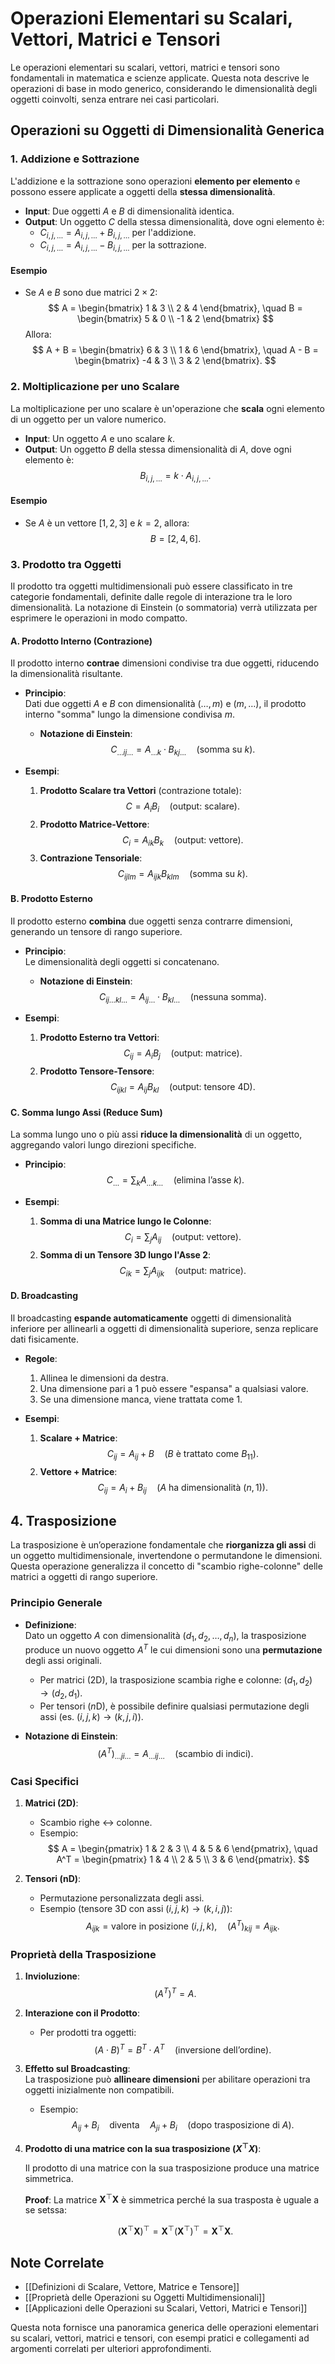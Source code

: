 # Operazioni Elementari su Scalari, Vettori, Matrici e Tensori

Le operazioni elementari su scalari, vettori, matrici e tensori sono fondamentali in matematica e scienze applicate. Questa nota descrive le operazioni di base in modo generico, considerando le dimensionalità degli oggetti coinvolti, senza entrare nei casi particolari.

## Operazioni su Oggetti di Dimensionalità Generica

### 1. **Addizione e Sottrazione**
L'addizione e la sottrazione sono operazioni **elemento per elemento** e possono essere applicate a oggetti della **stessa dimensionalità**.

- **Input**: Due oggetti $A$ e $B$ di dimensionalità identica.
- **Output**: Un oggetto $C$ della stessa dimensionalità, dove ogni elemento è:
  - $C_{i,j,\dots} = A_{i,j,\dots} + B_{i,j,\dots}$ per l'addizione.
  - $C_{i,j,\dots} = A_{i,j,\dots} - B_{i,j,\dots}$ per la sottrazione.

#### Esempio
- Se $A$ e $B$ sono due matrici $2 \times 2$:
  $$
  A = \begin{bmatrix} 1 & 3 \\ 2 & 4 \end{bmatrix}, \quad B = \begin{bmatrix} 5 & 0 \\ -1 & 2 \end{bmatrix}
  $$
  Allora:
  $$
  A + B = \begin{bmatrix} 6 & 3 \\ 1 & 6 \end{bmatrix}, \quad A - B = \begin{bmatrix} -4 & 3 \\ 3 & 2 \end{bmatrix}.
  $$

### 2. **Moltiplicazione per uno Scalare**
La moltiplicazione per uno scalare è un'operazione che **scala** ogni elemento di un oggetto per un valore numerico.

- **Input**: Un oggetto $A$ e uno scalare $k$.
- **Output**: Un oggetto $B$ della stessa dimensionalità di $A$, dove ogni elemento è:
  $$
  B_{i,j,\dots} = k \cdot A_{i,j,\dots}.
  $$

#### Esempio
- Se $A$ è un vettore $[1, 2, 3]$ e $k = 2$, allora:
  $$
  B = [2, 4, 6].
  $$

### 3. **Prodotto tra Oggetti**  
Il prodotto tra oggetti multidimensionali può essere classificato in tre categorie fondamentali, definite dalle regole di interazione tra le loro dimensionalità. La notazione di Einstein (o sommatoria) verrà utilizzata per esprimere le operazioni in modo compatto.

#### **A. Prodotto Interno (Contrazione)**  
Il prodotto interno **contrae** dimensioni condivise tra due oggetti, riducendo la dimensionalità risultante.  

- **Principio**:  
  Dati due oggetti $A$ e $B$ con dimensionalità $(\dots, m)$ e $(m, \dots)$, il prodotto interno "somma" lungo la dimensione condivisa $m$.  
  - **Notazione di Einstein**:  
    $$ C_{\dots i j \dots} = A_{\dots k} \cdot B_{k j \dots} \quad (\text{somma su } k). $$  

- **Esempi**:  
  1. **Prodotto Scalare tra Vettori** (contrazione totale):  
     $$ C = A_i B_i \quad (\text{output: scalare}). $$  
  2. **Prodotto Matrice-Vettore**:  
     $$ C_i = A_{ik} B_k \quad (\text{output: vettore}). $$  
  3. **Contrazione Tensoriale**:  
     $$ C_{ijlm} = A_{ijk} B_{klm} \quad (\text{somma su } k). $$  

#### **B. Prodotto Esterno**  
Il prodotto esterno **combina** due oggetti senza contrarre dimensioni, generando un tensore di rango superiore.  

- **Principio**:  
  Le dimensionalità degli oggetti si concatenano.  
  - **Notazione di Einstein**:  
    $$ C_{i j \dots kl \dots} = A_{i j \dots} \cdot B_{k l \dots} \quad (\text{nessuna somma}). $$  

- **Esempi**:  
  1. **Prodotto Esterno tra Vettori**:  
     $$ C_{ij} = A_i B_j \quad (\text{output: matrice}). $$  
  2. **Prodotto Tensore-Tensore**:  
     $$ C_{ijkl} = A_{ij} B_{kl} \quad (\text{output: tensore 4D}). $$  

#### **C. Somma lungo Assi (Reduce Sum)**  
La somma lungo uno o più assi **riduce la dimensionalità** di un oggetto, aggregando valori lungo direzioni specifiche.  

- **Principio**:  
  $$ C_{\dots} = \sum_{k} A_{\dots k \dots} \quad (\text{elimina l'asse } k). $$  

- **Esempi**:  
  1. **Somma di una Matrice lungo le Colonne**:  
     $$ C_i = \sum_{j} A_{ij} \quad (\text{output: vettore}). $$  
  2. **Somma di un Tensore 3D lungo l'Asse 2**:  
     $$ C_{ik} = \sum_{j} A_{ijk} \quad (\text{output: matrice}). $$  

#### **D. Broadcasting**  
Il broadcasting **espande automaticamente** oggetti di dimensionalità inferiore per allinearli a oggetti di dimensionalità superiore, senza replicare dati fisicamente.  

- **Regole**:  
  1. Allinea le dimensioni da destra.  
  2. Una dimensione pari a $1$ può essere "espansa" a qualsiasi valore.  
  3. Se una dimensione manca, viene trattata come $1$.  

- **Esempi**:  
  1. **Scalare + Matrice**:  
     $$ C_{ij} = A_{ij} + B \quad (B \text{ è trattato come } B_{11}). $$  
  2. **Vettore + Matrice**:  
     $$ C_{ij} = A_{i} + B_{ij} \quad (A \text{ ha dimensionalità } (n, 1)). $$    

## 4. **Trasposizione**  
La trasposizione è un’operazione fondamentale che **riorganizza gli assi** di un oggetto multidimensionale, invertendone o permutandone le dimensioni. Questa operazione generalizza il concetto di "scambio righe-colonne" delle matrici a oggetti di rango superiore.

### **Principio Generale**  
- **Definizione**:  
  Dato un oggetto $A$ con dimensionalità $(d_1, d_2, \dots, d_n)$, la trasposizione produce un nuovo oggetto $A^T$ le cui dimensioni sono una **permutazione** degli assi originali.  
  - Per matrici ($2$D), la trasposizione scambia righe e colonne: $(d_1, d_2) \rightarrow (d_2, d_1)$.  
  - Per tensori ($n$D), è possibile definire qualsiasi permutazione degli assi (es. $(i,j,k) \rightarrow (k,j,i)$).  

- **Notazione di Einstein**:  
  $$ (A^T)_{\dots j i \dots} = A_{\dots i j \dots} \quad \text{(scambio di indici)}. $$  

### **Casi Specifici**  
1. **Matrici (2D)**:  
   - Scambio righe ↔ colonne.  
   - Esempio:  
     $$ 
     A = \begin{pmatrix} 1 & 2 & 3 \\ 4 & 5 & 6 \end{pmatrix}, \quad A^T = \begin{pmatrix} 1 & 4 \\ 2 & 5 \\ 3 & 6 \end{pmatrix}. 
     $$  

2. **Tensori (nD)**:  
   - Permutazione personalizzata degli assi.  
   - Esempio (tensore 3D con assi $(i,j,k) \rightarrow (k,i,j)$):  
     $$ 
     A_{ijk} = \text{valore in posizione }(i,j,k), \quad (A^T)_{kij} = A_{ijk}. 
     $$  

### **Proprietà della Trasposizione**  
1. **Invioluzione**:  
   $$ (A^T)^T = A. $$  

2. **Interazione con il Prodotto**:  
   - Per prodotti tra oggetti:  
     $$ (A \cdot B)^T = B^T \cdot A^T \quad \text{(inversione dell'ordine)}. $$  

3. **Effetto sul Broadcasting**:  
   La trasposizione può **allineare dimensioni** per abilitare operazioni tra oggetti inizialmente non compatibili.  
   - Esempio:  
     $$ 
     A_{ij} + B_{i} \quad \text{diventa} \quad A_{ji} + B_{i} \quad \text{(dopo trasposizione di $A$)}.
     $$
4. **Prodotto di una matrice con la sua trasposizione ($X^\top X$)**:
   
    Il prodotto di una matrice con la sua trasposizione produce una matrice simmetrica.

    **Proof**:
      La matrice $\mathbf{X}^\top \mathbf{X}$ è simmetrica perché la sua trasposta è uguale a se setssa:

      $$
        (\mathbf{X}^\top \mathbf{X})^\top = \mathbf{X}^\top (\mathbf{X}^\top)^\top = \mathbf{X}^\top \mathbf{X}.
      $$

      

## Note Correlate

- [[Definizioni di Scalare, Vettore, Matrice e Tensore]]
- [[Proprietà delle Operazioni su Oggetti Multidimensionali]]
- [[Applicazioni delle Operazioni su Scalari, Vettori, Matrici e Tensori]]

Questa nota fornisce una panoramica generica delle operazioni elementari su scalari, vettori, matrici e tensori, con esempi pratici e collegamenti ad argomenti correlati per ulteriori approfondimenti.
